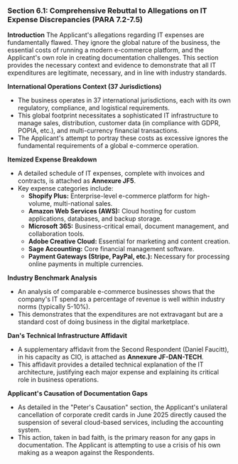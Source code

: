 ### Section 6.1: Comprehensive Rebuttal to Allegations on IT Expense Discrepancies (PARA 7.2-7.5)

**Introduction**
The Applicant's allegations regarding IT expenses are fundamentally flawed. They ignore the global nature of the business, the essential costs of running a modern e-commerce platform, and the Applicant's own role in creating documentation challenges. This section provides the necessary context and evidence to demonstrate that all IT expenditures are legitimate, necessary, and in line with industry standards.

**International Operations Context (37 Jurisdictions)**
- The business operates in 37 international jurisdictions, each with its own regulatory, compliance, and logistical requirements.
- This global footprint necessitates a sophisticated IT infrastructure to manage sales, distribution, customer data (in compliance with GDPR, POPIA, etc.), and multi-currency financial transactions.
- The Applicant's attempt to portray these costs as excessive ignores the fundamental requirements of a global e-commerce operation.

**Itemized Expense Breakdown**
- A detailed schedule of IT expenses, complete with invoices and contracts, is attached as **Annexure JF5**.
- Key expense categories include:
    - **Shopify Plus:** Enterprise-level e-commerce platform for high-volume, multi-national sales.
    - **Amazon Web Services (AWS):** Cloud hosting for custom applications, databases, and backup storage.
    - **Microsoft 365:** Business-critical email, document management, and collaboration tools.
    - **Adobe Creative Cloud:** Essential for marketing and content creation.
    - **Sage Accounting:** Core financial management software.
    - **Payment Gateways (Stripe, PayPal, etc.):** Necessary for processing online payments in multiple currencies.

**Industry Benchmark Analysis**
- An analysis of comparable e-commerce businesses shows that the company's IT spend as a percentage of revenue is well within industry norms (typically 5-10%).
- This demonstrates that the expenditures are not extravagant but are a standard cost of doing business in the digital marketplace.

**Dan's Technical Infrastructure Affidavit**
- A supplementary affidavit from the Second Respondent (Daniel Faucitt), in his capacity as CIO, is attached as **Annexure JF-DAN-TECH**.
- This affidavit provides a detailed technical explanation of the IT architecture, justifying each major expense and explaining its critical role in business operations.

**Applicant's Causation of Documentation Gaps**
- As detailed in the "Peter's Causation" section, the Applicant's unilateral cancellation of corporate credit cards in June 2025 directly caused the suspension of several cloud-based services, including the accounting system.
- This action, taken in bad faith, is the primary reason for any gaps in documentation. The Applicant is attempting to use a crisis of his own making as a weapon against the Respondents.
